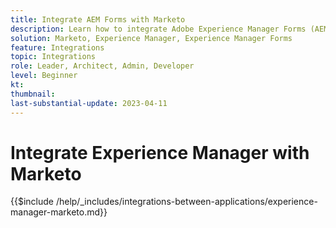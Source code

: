 ```yaml
---
title: Integrate AEM Forms with Marketo
description: Learn how to integrate Adobe Experience Manager Forms (AEM Forms) with Marketo.
solution: Marketo, Experience Manager, Experience Manager Forms
feature: Integrations
topic: Integrations
role: Leader, Architect, Admin, Developer
level: Beginner
kt:
thumbnail:
last-substantial-update: 2023-04-11
---
```


# Integrate Experience Manager with Marketo

{{$include /help/_includes/integrations-between-applications/experience-manager-marketo.md}}
